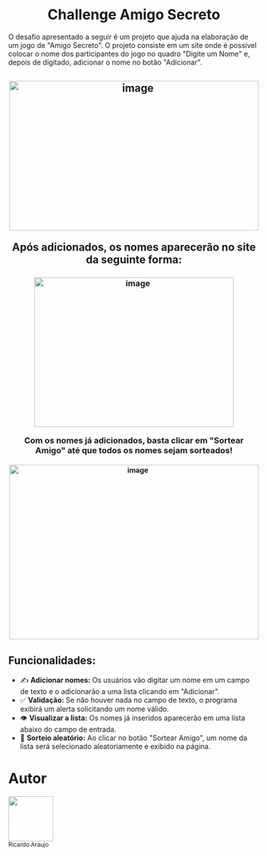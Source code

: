 <h1 align="center"> Challenge Amigo Secreto </h1>

O desafio apresentado a seguir é um projeto que ajuda na elaboração de um jogo de "Amigo Secreto". O projeto consiste em um site onde é possível colocar o nome dos participantes do jogo no quadro "Digite um Nome" e, depois de digitado, adicionar o nome no botão "Adicionar".

<h2 align="center">  <img width="500" height="300" alt="image" ![Instrução para adicionar nomes] src="https://github.com/user-attachments/assets/3748da1f-5707-43f2-8c97-77af60ecc1d0" /> 

Após adicionados, os nomes aparecerão no site da seguinte forma: 

<h3 align="center">  <img width="400" height="300" alt="image" src="https://github.com/user-attachments/assets/2d0fc8c7-6c9d-4afd-9fa6-63545ded72a8" /> 

Com os nomes já adicionados, basta clicar em "Sortear Amigo" até que todos os nomes sejam sorteados!

<h4 align="center" > <img width="500" height="350" alt="image" src="https://github.com/user-attachments/assets/318c895d-87cb-4c64-95ff-110f0f4c8609" /> </h4>



## **Funcionalidades:**

- ✍️ **Adicionar nomes:** Os usuários vão digitar um nome em um campo de texto e o adicionarão a uma lista clicando em "Adicionar".
- ✅ **Validação:** Se não houver nada no campo de texto, o programa exibirá um alerta solicitando um nome válido.
- 👁️ **Visualizar a lista:** Os nomes já inseridos aparecerão em uma lista abaixo do campo de entrada.
- 🎲 **Sorteio aleatório:** Ao clicar no botão "Sortear Amigo", um nome da lista será selecionado aleatoriamente e exibido na página.

# Autor
 [<img loading="lazy" src="https://github.com/user-attachments/assets/670fe195-3656-48c8-a45f-0cfa45cf9432" width=90><br><sub>Ricardo Araujo</sub>](https://github.com/rickaraujof)  
